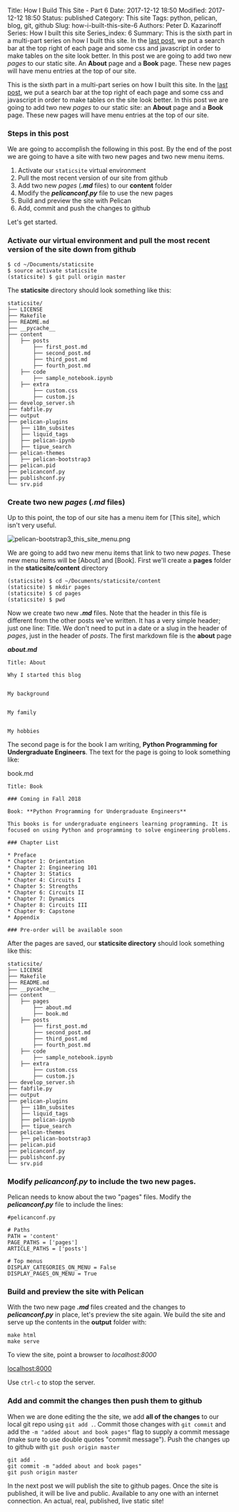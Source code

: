 Title: How I Build This Site - Part 6
Date: 2017-12-12 18:50
Modified: 2017-12-12 18:50
Status: published
Category: This site
Tags: python, pelican, blog, git, github
Slug: how-i-built-this-site-6
Authors: Peter D. Kazarinoff
Series: How I built this site
Series_index: 6
Summary: This is the sixth part in a multi-part series on how I built this site. In the [last post]({filename}how_I_built_this_site5.md), we put a search bar at the top right of each page and some css and javascript in order to make tables on the site look better. In this post we are going to add two new _pages_ to our static site. An **About** page and a **Book** page. These new pages will have menu entries at the top of our site.

This is the sixth part in a multi-part series on how I built this site. In the [last post]({filename}how_I_built_this_site5.md), we put a search bar at the top right of each page and some css and javascript in order to make tables on the site look better. In this post we are going to add two new _pages_ to our static site: an **About** page and a **Book** page. These new pages will have menu entries at the top of our site.


### Steps in this post

We are going to accomplish the following in this post. By the end of the post we are going to have a site with two new pages and two new menu items.

1. Activate our ```staticsite``` virtual environment
2. Pull the most recent version of our site from github
3. Add two new _pages_  (**_.md_** files) to our **content** folder
4. Modify the **_pelicanconf.py_** file to use the new pages
5. Build and preview the site with Pelican
6. Add, commit and push the changes to github


Let's get started.


### Activate our virtual environment and pull the most recent version of the site down from github


```
$ cd ~/Documents/staticsite
$ source activate staticsite
(staticsite) $ git pull origin master
```

The **staticsite** directory should look something like this:

```
staticsite/
├── LICENSE
├── Makefile
├── README.md
├── __pycache__
├── content
│   ├── posts
│       ├── first_post.md
│       ├── second_post.md
│       ├── third_post.md
│       ├── fourth_post.md
│   ├── code
│       ├── sample_notebook.ipynb
│   ├── extra
│       ├── custom.css
│       ├── custom.js
├── develop_server.sh
├── fabfile.py
├── output
├── pelican-plugins
│   ├── i18n_subsites
│   ├── liquid_tags
│   ├── pelican-ipynb
│   ├── tipue_search
├── pelican-themes
│   ├── pelican-bootstrap3
├── pelican.pid
├── pelicanconf.py
├── publishconf.py
└── srv.pid
```

### Create two new _pages_ (**_.md_** files)

Up to this point, the top of our site has a menu item for [This site], which isn't very useful.  

![pelican-bootstrap3_this_site_menu.png]({filename}/images/pelican-bootstrap3_this_site_menu.png)

We are going to add two new menu items that link to two new _pages_. These new menu items will be [About] and [Book]. First we'll create a **pages** folder in the **staticsite/content** directory

```
(staticsite) $ cd ~/Documents/staticsite/content
(staticsite) $ mkdir pages
(staticsite) $ cd pages
(staticsite) $ pwd
```
Now we create two new **_.md_** files. Note that the header in this file is different from the other posts we've written. It has a very simple header; just one line: Title. We don't need to put in a date or a slug in the header of _pages_, just in the header of _posts_. The first markdown file is the **about** page

**_about.md_**
```
Title: About

Why I started this blog


My background


My family


My hobbies
```

The second page is for the book I am writing, **Python Programming for Undergraduate Engineers**. The text for the page is going to look something like:

book.md
```
Title: Book

### Coming in Fall 2018

Book: **Python Programming for Undergraduate Engineers**

This books is for undergraduate engineers learning programming. It is focused on using Python and programming to solve engineering problems. 

### Chapter List

* Preface
* Chapter 1: Orientation
* Chapter 2: Engineering 101
* Chapter 3: Statics
* Chapter 4: Circuits I
* Chapter 5: Strengths
* Chapter 6: Circuits II
* Chapter 7: Dynamics
* Chapter 8: Circuits III
* Chapter 9: Capstone
* Appendix

### Pre-order will be available soon
```
After the pages are saved, our **staticsite directory** should look something like this:

```
staticsite/
├── LICENSE
├── Makefile
├── README.md
├── __pycache__
├── content
│   ├── pages
│       ├── about.md
│       ├── book.md
│   ├── posts
│       ├── first_post.md
│       ├── second_post.md
│       ├── third_post.md
│       ├── fourth_post.md
│   ├── code
│       ├── sample_notebook.ipynb
│   ├── extra
│       ├── custom.css
│       ├── custom.js
├── develop_server.sh
├── fabfile.py
├── output
├── pelican-plugins
│   ├── i18n_subsites
│   ├── liquid_tags
│   ├── pelican-ipynb
│   ├── tipue_search
├── pelican-themes
│   ├── pelican-bootstrap3
├── pelican.pid
├── pelicanconf.py
├── publishconf.py
└── srv.pid
```


### Modify **_pelicanconf.py_** to include the two new pages.

Pelican needs to know about the two "pages" files. Modify the **_pelicanconf.py_** file to include the lines:

```
#pelicanconf.py

# Paths
PATH = 'content'
PAGE_PATHS = ['pages']
ARTICLE_PATHS = ['posts']

# Top menus
DISPLAY_CATEGORIES_ON_MENU = False
DISPLAY_PAGES_ON_MENU = True
```

### Build and preview the site with Pelican

With the two new page **_.md_** files created and the changes to **_pelicanconf.py_** in place, let's preview the site again.  We build the site and serve up the contents in the **output** folder with:

```
make html
make serve
```

To view the site, point a browser to _localhost:8000_

[localhost:8000](localhost:8000)

Use ```ctrl-c``` to stop the server.

### Add and commit the changes then push them to github

When we are done editing the the site, we add **all of the changes** to our local git repo using ```git add .```. Commit those changes with ```git commit``` and add the ``` -m "added about and book pages" ``` flag to supply a commit message (make sure to use double quotes "commit message"). Push the changes up to github with ```git push origin master```

```
git add .
git commit -m "added about and book pages"
git push origin master
```

In the next post we will publish the site to github pages. Once the site is published, it will be live and public. Available to any one with an internet connection. An actual, real, published, live static site!
